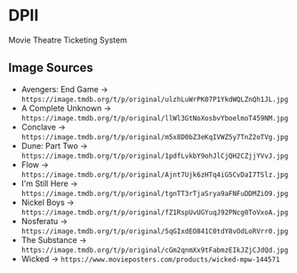 # DPII
Movie Theatre Ticketing System

## Image Sources
- Avengers: End Game -> `https://image.tmdb.org/t/p/original/ulzhLuWrPK07P1YkdWQLZnQh1JL.jpg`
- A Complete Unknown -> `https://image.tmdb.org/t/p/original/llWl3GtNoXosbvYboelmoT459NM.jpg`
- Conclave -> `https://image.tmdb.org/t/p/original/m5x8D0bZ3eKqIVWZ5y7TnZ2oTVg.jpg`
- Dune: Part Two -> `https://image.tmdb.org/t/p/original/1pdfLvkbY9ohJlCjQH2CZjjYVvJ.jpg`
- Flow -> `https://image.tmdb.org/t/p/original/Ajnt7Ujk6zHTq4iG5CvDaI7TSlz.jpg`
- I'm Still Here -> `https://image.tmdb.org/t/p/original/tgnTT3rTjaSrya9aFNFuDDMZiO9.jpg`
- Nickel Boys -> `https://image.tmdb.org/t/p/original/fZ1RspUvUGYuqJ92PNcg0ToVxoA.jpg`
- Nosferatu -> `https://image.tmdb.org/t/p/original/5qGIxdEO841C0tdY8vOdLoRVrr0.jpg`
- The Substance -> `https://image.tmdb.org/t/p/original/cGm2qnmXx9tFabmzEIkJZjCJdQd.jpg`
- Wicked -> `https://www.movieposters.com/products/wicked-mpw-144571`
